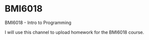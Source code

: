 # BMI6018
BMI6018 - Intro to Programming

I will use this channel to upload homework for the BMI6018 course.
